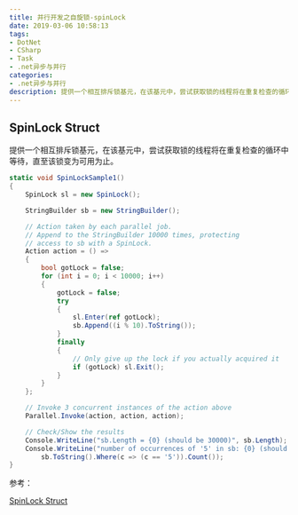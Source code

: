 ```yaml
---
title: 并行开发之自旋锁-spinLock
date: 2019-03-06 10:58:13
tags:
- DotNet
- CSharp
- Task
- .net异步与并行
categories: 
- .net异步与并行
description: 提供一个相互排斥锁基元，在该基元中，尝试获取锁的线程将在重复检查的循环中等待，直至该锁变为可用为止。
---
```

## SpinLock Struct

提供一个相互排斥锁基元，在该基元中，尝试获取锁的线程将在重复检查的循环中等待，直至该锁变为可用为止。

```cs
static void SpinLockSample1()
{
    SpinLock sl = new SpinLock();

    StringBuilder sb = new StringBuilder();

    // Action taken by each parallel job.
    // Append to the StringBuilder 10000 times, protecting
    // access to sb with a SpinLock.
    Action action = () =>
    {
        bool gotLock = false;
        for (int i = 0; i < 10000; i++)
        {
            gotLock = false;
            try
            {
                sl.Enter(ref gotLock);
                sb.Append((i % 10).ToString());
            }
            finally
            {
                // Only give up the lock if you actually acquired it
                if (gotLock) sl.Exit();
            }
        }
    };

    // Invoke 3 concurrent instances of the action above
    Parallel.Invoke(action, action, action);

    // Check/Show the results
    Console.WriteLine("sb.Length = {0} (should be 30000)", sb.Length);
    Console.WriteLine("number of occurrences of '5' in sb: {0} (should be 3000)",
        sb.ToString().Where(c => (c == '5')).Count());
}
```

参考：

[SpinLock Struct](https://docs.microsoft.com/zh-cn/dotnet/api/system.threading.spinlock?view=netframework-4.7.2)